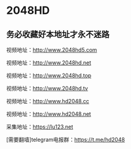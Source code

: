 <h1>2048HD</h1>

<h2>务必收藏好本地址才永不迷路</h2>

视频地址：http://www.2048hd5.com

视频地址：http://www.2048hd.net

视频地址：http://www.2048hd.top

视频地址：http://www.2048hd.tv

视频地址：http://www.hd2048.cc

视频地址：http://www.hd2048.net

采集地址：https://lu123.net


[需要翻墙]telegram电报群：https://t.me/hd2048
